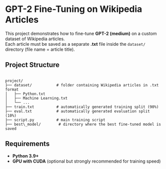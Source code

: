 # GPT-2 Fine-Tuning on Wikipedia Articles

This project demonstrates how to fine-tune **GPT-2 (medium)** on a custom dataset of Wikipedia articles.  
Each article must be saved as a separate **.txt** file inside the `dataset/` directory (file name = article title).  

## Project Structure

```

project/
├── dataset/           # folder containing Wikipedia articles in .txt format
│   ├── Python.txt
│   ├── Machine Learning.txt
│   └── ...
├── train.txt          # automatically generated training split (90%)
├── eval.txt           # automatically generated evaluation split (10%)
├── script.py          # main training script
├── best\_model/        # directory where the best fine-tuned model is saved

````


## Requirements

- **Python 3.9+**
- **GPU with CUDA** (optional but strongly recommended for training speed)


